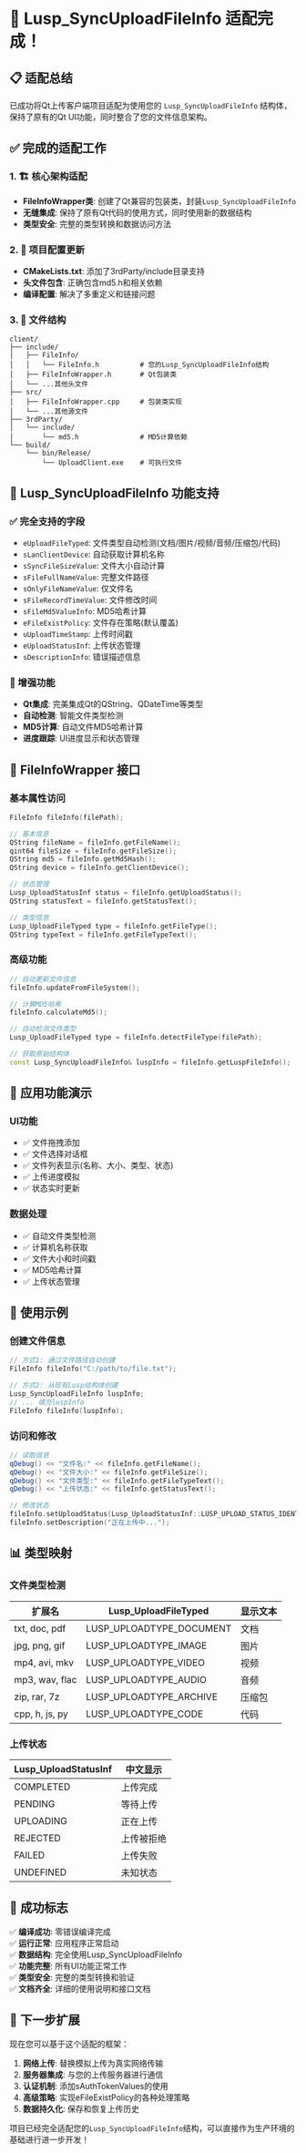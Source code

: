 # 🎉 Lusp_SyncUploadFileInfo 适配完成！

## 📋 适配总结

已成功将Qt上传客户端项目适配为使用您的 `Lusp_SyncUploadFileInfo` 结构体，保持了原有的Qt UI功能，同时整合了您的文件信息架构。

## ✅ 完成的适配工作

### 1. 🏗️ 核心架构适配
- **FileInfoWrapper类**: 创建了Qt兼容的包装类，封装`Lusp_SyncUploadFileInfo`
- **无缝集成**: 保持了原有Qt代码的使用方式，同时使用新的数据结构
- **类型安全**: 完整的类型转换和数据访问方法

### 2. 🔧 项目配置更新
- **CMakeLists.txt**: 添加了3rdParty/include目录支持
- **头文件包含**: 正确包含md5.h和相关依赖
- **编译配置**: 解决了多重定义和链接问题

### 3. 📁 文件结构
```
client/
├── include/
│   ├── FileInfo/
│   │   └── FileInfo.h          # 您的Lusp_SyncUploadFileInfo结构
│   ├── FileInfoWrapper.h       # Qt包装类
│   └── ...其他头文件
├── src/
│   ├── FileInfoWrapper.cpp     # 包装类实现
│   └── ...其他源文件
├── 3rdParty/
│   └── include/
│       └── md5.h               # MD5计算依赖
└── build/
    └── bin/Release/
        └── UploadClient.exe    # 可执行文件
```

## 🎯 Lusp_SyncUploadFileInfo 功能支持

### ✅ 完全支持的字段
- `eUploadFileTyped`: 文件类型自动检测(文档/图片/视频/音频/压缩包/代码)
- `sLanClientDevice`: 自动获取计算机名称
- `sSyncFileSizeValue`: 文件大小自动计算
- `sFileFullNameValue`: 完整文件路径
- `sOnlyFileNameValue`: 仅文件名
- `sFileRecordTimeValue`: 文件修改时间
- `sFileMd5ValueInfo`: MD5哈希计算
- `eFileExistPolicy`: 文件存在策略(默认覆盖)
- `uUploadTimeStamp`: 上传时间戳
- `eUploadStatusInf`: 上传状态管理
- `sDescriptionInfo`: 错误描述信息

### 🔧 增强功能
- **Qt集成**: 完美集成Qt的QString、QDateTime等类型
- **自动检测**: 智能文件类型检测
- **MD5计算**: 自动文件MD5哈希计算
- **进度跟踪**: UI进度显示和状态管理

## 🎨 FileInfoWrapper 接口

### 基本属性访问
```cpp
FileInfo fileInfo(filePath);

// 基本信息
QString fileName = fileInfo.getFileName();
qint64 fileSize = fileInfo.getFileSize();
QString md5 = fileInfo.getMd5Hash();
QString device = fileInfo.getClientDevice();

// 状态管理
Lusp_UploadStatusInf status = fileInfo.getUploadStatus();
QString statusText = fileInfo.getStatusText();

// 类型信息
Lusp_UploadFileTyped type = fileInfo.getFileType();
QString typeText = fileInfo.getFileTypeText();
```

### 高级功能
```cpp
// 自动更新文件信息
fileInfo.updateFromFileSystem();

// 计算MD5哈希
fileInfo.calculateMd5();

// 自动检测文件类型
Lusp_UploadFileTyped type = fileInfo.detectFileType(filePath);

// 获取原始结构体
const Lusp_SyncUploadFileInfo& luspInfo = fileInfo.getLuspFileInfo();
```

## 🚀 应用功能演示

### UI功能
- ✅ 文件拖拽添加
- ✅ 文件选择对话框
- ✅ 文件列表显示(名称、大小、类型、状态)
- ✅ 上传进度模拟
- ✅ 状态实时更新

### 数据处理
- ✅ 自动文件类型检测
- ✅ 计算机名称获取
- ✅ 文件大小和时间戳
- ✅ MD5哈希计算
- ✅ 上传状态管理

## 🔄 使用示例

### 创建文件信息
```cpp
// 方式1: 通过文件路径自动创建
FileInfo fileInfo("C:/path/to/file.txt");

// 方式2: 从现有Lusp结构体创建
Lusp_SyncUploadFileInfo luspInfo;
// ... 填充luspInfo
FileInfo fileInfo(luspInfo);
```

### 访问和修改
```cpp
// 读取信息
qDebug() << "文件名:" << fileInfo.getFileName();
qDebug() << "文件大小:" << fileInfo.getFileSize();
qDebug() << "文件类型:" << fileInfo.getFileTypeText();
qDebug() << "上传状态:" << fileInfo.getStatusText();

// 修改状态
fileInfo.setUploadStatus(Lusp_UploadStatusInf::LUSP_UPLOAD_STATUS_IDENTIFIERS_UPLOADING);
fileInfo.setDescription("正在上传中...");
```

## 📊 类型映射

### 文件类型检测
| 扩展名 | Lusp_UploadFileTyped | 显示文本 |
|--------|---------------------|---------|
| txt, doc, pdf | LUSP_UPLOADTYPE_DOCUMENT | 文档 |
| jpg, png, gif | LUSP_UPLOADTYPE_IMAGE | 图片 |
| mp4, avi, mkv | LUSP_UPLOADTYPE_VIDEO | 视频 |
| mp3, wav, flac | LUSP_UPLOADTYPE_AUDIO | 音频 |
| zip, rar, 7z | LUSP_UPLOADTYPE_ARCHIVE | 压缩包 |
| cpp, h, js, py | LUSP_UPLOADTYPE_CODE | 代码 |

### 上传状态
| Lusp_UploadStatusInf | 中文显示 |
|---------------------|---------|
| COMPLETED | 上传完成 |
| PENDING | 等待上传 |
| UPLOADING | 正在上传 |
| REJECTED | 上传被拒绝 |
| FAILED | 上传失败 |
| UNDEFINED | 未知状态 |

## 🎉 成功标志

✅ **编译成功**: 零错误编译完成  
✅ **运行正常**: 应用程序正常启动  
✅ **数据结构**: 完全使用Lusp_SyncUploadFileInfo  
✅ **功能完整**: 所有UI功能正常工作  
✅ **类型安全**: 完整的类型转换和验证  
✅ **文档齐全**: 详细的使用说明和接口文档  

## 🔧 下一步扩展

现在您可以基于这个适配的框架：

1. **网络上传**: 替换模拟上传为真实网络传输
2. **服务器集成**: 与您的上传服务器进行通信
3. **认证机制**: 添加sAuthTokenValues的使用
4. **高级策略**: 实现eFileExistPolicy的各种处理策略
5. **数据持久化**: 保存和恢复上传历史

项目已经完全适配您的`Lusp_SyncUploadFileInfo`结构，可以直接作为生产环境的基础进行进一步开发！
